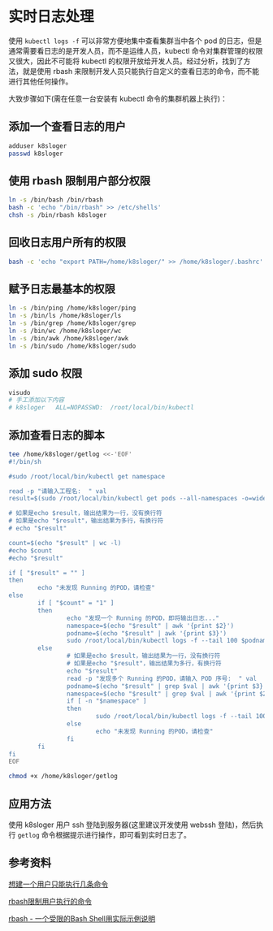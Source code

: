 # 实时日志处理

使用 `kubectl logs -f` 可以非常方便地集中查看集群当中各个 pod 的日志，但是通常需要看日志的是开发人员，而不是运维人员，kubectl 命令对集群管理的权限又很大，因此不可能将 kubectl 的权限开放给开发人员。经过分析，找到了方法，就是使用 rbash 来限制开发人员只能执行自定义的查看日志的命令，而不能进行其他任何操作。

大致步骤如下(需在任意一台安装有 kubectl 命令的集群机器上执行)：

## 添加一个查看日志的用户

```sh
adduser k8sloger
passwd k8sloger 
```

## 使用 rbash 限制用户部分权限

```sh
ln -s /bin/bash /bin/rbash
bash -c 'echo "/bin/rbash" >> /etc/shells'
chsh -s /bin/rbash k8sloger
```

## 回收日志用户所有的权限

```sh
bash -c 'echo "export PATH=/home/k8sloger/" >> /home/k8sloger/.bashrc'
```

## 赋予日志最基本的权限

```sh
ln -s /bin/ping /home/k8sloger/ping
ln -s /bin/ls /home/k8sloger/ls
ln -s /bin/grep /home/k8sloger/grep
ln -s /bin/wc /home/k8sloger/wc
ln -s /bin/awk /home/k8sloger/awk
ln -s /bin/sudo /home/k8sloger/sudo
```

## 添加 sudo 权限

```sh
visudo
# 手工添加以下内容
# k8sloger   ALL=NOPASSWD:  /root/local/bin/kubectl
```

## 添加查看日志的脚本

```sh
tee /home/k8sloger/getlog <<-'EOF'
#!/bin/sh

#sudo /root/local/bin/kubectl get namespace

read -p "请输入工程名:  " val 
result=$(sudo /root/local/bin/kubectl get pods --all-namespaces -o=wide | grep Running | grep $val | awk '{printf("k8s%03d %s\n", NR, $0)}')

# 如果是echo $result，输出结果为一行，没有换行符
# 如果是echo "$result"，输出结果为多行，有换行符
# echo "$result"

count=$(echo "$result" | wc -l)
#echo $count
#echo "$result"

if [ "$result" = "" ]
then
        echo "未发现 Running 的POD，请检查"
else
        if [ "$count" = "1" ]
        then
                echo "发现一个 Running 的POD，即将输出日志..."
                namespace=$(echo "$result" | awk '{print $2}')
                podname=$(echo "$result" | awk '{print $3}')
                sudo /root/local/bin/kubectl logs -f --tail 100 $podname  -n $namespace
        else
                # 如果是echo $result，输出结果为一行，没有换行符
                # 如果是echo "$result"，输出结果为多行，有换行符
                echo "$result"
                read -p "发现多个 Running 的POD，请输入 POD 序号:  " val
                podname=$(echo "$result" | grep $val | awk '{print $3}')
                namespace=$(echo "$result" | grep $val | awk '{print $2}')
                if [ -n "$namespace" ]
                then
                        sudo /root/local/bin/kubectl logs -f --tail 100 $podname  -n $namespace
                else
                        echo "未发现 Running 的POD，请检查"
                fi
        fi
fi
EOF

chmod +x /home/k8sloger/getlog
```

## 应用方法

使用 k8sloger 用户 ssh 登陆到服务器(这里建议开发使用 webssh 登陆)，然后执行 `getlog` 命令根据提示进行操作，即可看到实时日志了。

## 参考资料

[想建一个用户只能执行几条命令](http://bbs.51cto.com/thread-1094531-1.html)

[rbash限制用户执行的命令](https://zzhaolei.github.io/2018/05/06/rbash%E9%99%90%E5%88%B6%E7%94%A8%E6%88%B7%E6%89%A7%E8%A1%8C%E7%9A%84%E5%91%BD%E4%BB%A4/)

[rbash - 一个受限的Bash Shell用实际示例说明](https://www.howtoing.com/rbash-a-restricted-bash-shell-explained-with-practical-examples/)
